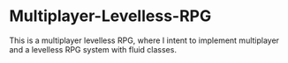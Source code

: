 # Multiplayer-Levelless-RPG
This is a multiplayer levelless RPG, where I intent to implement multiplayer and a levelless RPG system with fluid classes.
